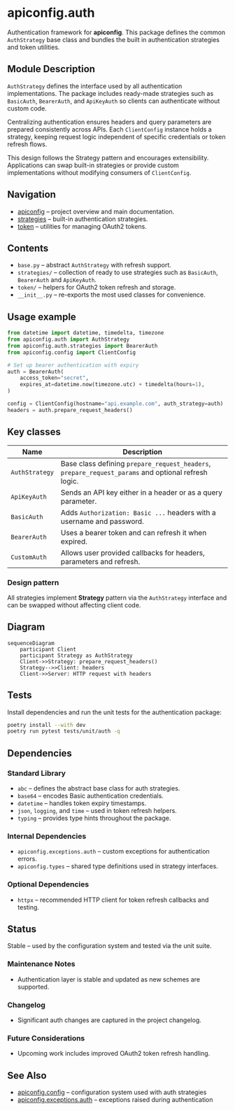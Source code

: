 # apiconfig.auth

Authentication framework for **apiconfig**.  This package defines the common `AuthStrategy` base class and bundles the built in authentication strategies and token utilities.

## Module Description

`AuthStrategy` defines the interface used by all authentication implementations.
The package includes ready-made strategies such as `BasicAuth`, `BearerAuth`,
and `ApiKeyAuth` so clients can authenticate without custom code.

Centralizing authentication ensures headers and query parameters are prepared
consistently across APIs. Each `ClientConfig` instance holds a strategy, keeping
request logic independent of specific credentials or token refresh flows.

This design follows the Strategy pattern and encourages extensibility.
Applications can swap built-in strategies or provide custom implementations
without modifying consumers of `ClientConfig`.

## Navigation
- [apiconfig](../README.md) – project overview and main documentation.
- [strategies](./strategies/README.md) – built-in authentication strategies.
- [token](./token/README.md) – utilities for managing OAuth2 tokens.

## Contents
- `base.py` – abstract `AuthStrategy` with refresh support.
- `strategies/` – collection of ready to use strategies such as `BasicAuth`, `BearerAuth` and `ApiKeyAuth`.
- `token/` – helpers for OAuth2 token refresh and storage.
- `__init__.py` – re-exports the most used classes for convenience.

## Usage example
```python
from datetime import datetime, timedelta, timezone
from apiconfig.auth import AuthStrategy
from apiconfig.auth.strategies import BearerAuth
from apiconfig.config import ClientConfig

# Set up bearer authentication with expiry
auth = BearerAuth(
    access_token="secret",
    expires_at=datetime.now(timezone.utc) + timedelta(hours=1),
)

config = ClientConfig(hostname="api.example.com", auth_strategy=auth)
headers = auth.prepare_request_headers()
```

## Key classes
| Name | Description |
| ---- | ----------- |
| `AuthStrategy` | Base class defining `prepare_request_headers`, `prepare_request_params` and optional refresh logic. |
| `ApiKeyAuth` | Sends an API key either in a header or as a query parameter. |
| `BasicAuth` | Adds `Authorization: Basic ...` headers with a username and password. |
| `BearerAuth` | Uses a bearer token and can refresh it when expired. |
| `CustomAuth` | Allows user provided callbacks for headers, parameters and refresh. |

### Design pattern
All strategies implement **Strategy** pattern via the `AuthStrategy` interface and can be swapped without affecting client code.

## Diagram
```mermaid
sequenceDiagram
    participant Client
    participant Strategy as AuthStrategy
    Client->>Strategy: prepare_request_headers()
    Strategy-->>Client: headers
    Client->>Server: HTTP request with headers
```

## Tests
Install dependencies and run the unit tests for the authentication package:
```bash
poetry install --with dev
poetry run pytest tests/unit/auth -q
```

## Dependencies

### Standard Library
- `abc` – defines the abstract base class for auth strategies.
- `base64` – encodes Basic authentication credentials.
- `datetime` – handles token expiry timestamps.
- `json`, `logging`, and `time` – used in token refresh helpers.
- `typing` – provides type hints throughout the package.

### Internal Dependencies
- `apiconfig.exceptions.auth` – custom exceptions for authentication errors.
- `apiconfig.types` – shared type definitions used in strategy interfaces.

### Optional Dependencies
- `httpx` – recommended HTTP client for token refresh callbacks and testing.

## Status
Stable – used by the configuration system and tested via the unit suite.

### Maintenance Notes
- Authentication layer is stable and updated as new schemes are supported.

### Changelog
- Significant auth changes are captured in the project changelog.

### Future Considerations
- Upcoming work includes improved OAuth2 token refresh handling.

## See Also
- [apiconfig.config](../config/README.md) – configuration system used with auth strategies
- [apiconfig.exceptions.auth](../exceptions/auth/README.md) – exceptions raised during authentication
